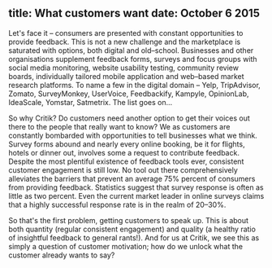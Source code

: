 title: What customers want
date: October 6 2015
---
Let's face it – consumers are presented with constant opportunities to provide feedback. This is not a new challenge and the marketplace is saturated with options, both digital and old–school. Businesses and other organisations supplement feedback forms, surveys and focus groups with social media monitoring, website usability testing, community review boards, individually tailored mobile application and web–based market research platforms. To name a few in the digital domain – Yelp, TripAdvisor, Zomato, SurveyMonkey, UserVoice, Feedbackify, Kampyle, OpinionLab, IdeaScale, Yomstar, Satmetrix. The list goes on...

So why Critik? Do customers need another option to get their voices out there to the people that really want to know? We as customers are constantly bombarded with opportunities to tell businesses what we think. Survey forms abound and nearly every online booking, be it for flights, hotels or dinner out, involves some a request to contribute feedback. Despite the most plentiful existence of feedback tools ever, consistent customer engagement is still low.  No tool out there comprehensively alleviates the barriers that prevent an average 75% percent of consumers from providing feedback.  Statistics suggest that survey response is often as little as two percent. Even the current market leader in online surveys claims that a highly successful response rate is in the realm of 20–30%.

So that's the first problem, getting customers to speak up. This is about both quantity (regular consistent engagement) and quality (a healthy ratio of insightful feedback to general rants!). And for us at Critik, we see this as simply a question of customer motivation; how do we unlock what the customer already wants to say?